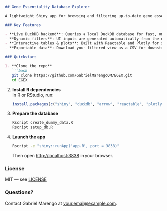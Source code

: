 ```markdown
## Gene Essentiality Database Explorer

A lightweight Shiny app for browsing and filtering up-to-date gene essentiality annotations stored in DuckDB.

### Key Features

- **Live DuckDB backend**: Queries a local DuckDB database for fast, on-the-fly data access.  
- **Dynamic filters**: UI inputs are generated automatically from the database schema.  
- **Interactive tables & plots**: Built with Reactable and Plotly for sorting, paging, zooming, etc.  
- **Exportable data**: Download your filtered view as a CSV for downstream analyses.

### Quickstart

1. **Clone the repo**  
   ```bash
   git clone https://github.com/GabrielMarengoQM/EGEX.git
   cd EGEX
   ```
2. **Install R dependencies**  
   In R or RStudio, run:
   ```r
   install.packages(c("shiny", "duckdb", "arrow", "reactable", "plotly"))
   ```
3. **Prepare the database**  
   ```bash
   Rscript create_dummy_data.R
   Rscript setup_db.R
   ```
4. **Launch the app**  
   ```bash
   Rscript -e "shiny::runApp('app.R', port = 3838)"
   ```
   Then open <http://localhost:3838> in your browser.

### License

MIT — see [LICENSE](LICENSE)

### Questions?

Contact Gabriel Marengo at <your.email@example.com>.
```

